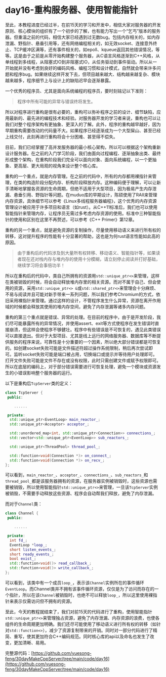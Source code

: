 # day16-重构服务器、使用智能指针

至此，本教程进度已经过半，在前15天的学习和开发中，相信大家对服务器的开发原则、核心模块的组织有了一个初步的了解，也有能力写出一个“乞丐”版本的服务器。但重温之前的代码，相信大家已经遇到过无数bug。包括内存相关的，如内存泄漏、野指针、悬垂引用等，还有网络编程相关的，如无效socket、连接意外终止、TCP缓冲区满等，还有事件相关的，如epoll、kqueue返回其他错误情况，等等。这是由于之前是从零开始构建整个服务器，从C语言风格逐渐到C++风格，从单线程到多线程，从阻塞式IO到非阻塞式IO，从任务驱动到事件驱动。所以从一开始就并没有考虑到良好的编码风格、编程习惯和设计模式，自然就会带来许多问题和程序bug。如果继续这样开发下去，但项目越来越大、结构越来越复杂、模块越来越多，程序细节上与设计上的缺陷迟早会逐渐暴露。

一个优秀的程序员、尤其是面向系统编程的程序员，要时刻铭记以下准则：

> 程序中所有可能的异常与错误终将发生。

所以对程序进行重构是很有必要的，重构可以弥补程序之前的设计、细节缺陷，应用最新的、最先进的编程技术和经验。对服务器开发的学习者来说，重构也可以让我们对整个程序架构有更抽象、更深入的了解。此外，程序的重构越早越好，因为早期重构需要改动的代码量不大。如果程序已经逐渐成为一个大型屎山、甚至已经上线交付，此刻再进行重构将会十分困难、甚至得不偿失。

目前，我们已经掌握了高并发服务器的最小核心架构，所以可以根据这个架构重新设计服务器。在之前的入门学习阶段，我们由面向过程编程、逐渐抽象出类、最终形成整个架构，在重构阶段我们完全可以面向对象、面向系统编程，以一个更抽象、更高层、更大局观的视角来设计整个核心库。

重构的一个重点，就是内存管理。在之前的代码中，所有的内存都用裸指针来管理，在类的构造阶段分配内存、析构阶段释放内存。这种编码便于理解，可以让新手清晰地掌握各资源的生命周期，但绝不适用于大型项目，因为极易产生内存泄漏、悬垂引用、野指针等问题。在muduo库的早期设计，陈硕使用了RAII来管理内存资源，具体细节可以参考《Linux多线程服务器编程》，这个优秀的内存资源管理设计被应用于许多项目和语言（如rust）。从C++11标准后，我们也可以使用智能指针来管理内存，让程序员无需过多考虑内存资源的使用。标准中三种智能指针的使用和区别在这里不再赘述，可以参考《C++ Primer》第12章。

重构的另一个重点，就是避免资源的复制操作，尽量使用移动语义来进行所有权的转移，这对提升程序的性能有十分显著的帮助，这也是为何rust语言性能如此高的原因。

> 由于重构后的代码涉及到大量所有权转移、移动语义、智能指针等，如果读者现在还对栈内存与堆内存的使用十分模糊，请立刻停止阅读并打好基础，继续学习将会事倍功半！

所以在重构后的代码中，类自己所拥有的资源用`std::unique_ptr<>`来管理，这样在类被销毁的时候，将会自动释放堆内存里的相关资源。而对不属于自己、但会使用的资源，采用`std::unique_ptr<> &`或`std::shared_ptr<>`来管理会十分麻烦、不易与阅读并且可能对新手带来一系列问题，所以我们参考Chromium的方式，依旧采用裸指针来管理。通过这样的设计，不管程序发生什么异常，资源在离开作用域的时候都会释放其使用的堆内存空间，避免了内存泄漏等诸多内存问题。

重构的第三个重点就是错误、异常的处理。在目前的程序中，由于是开发阶段，我们尽可能暴露所有的异常情况，并使用assert、exit等方式使程序在发生错误时直接崩溃，但这样会使程序不够健壮。程序中有些错误是不可恢复的，遇见此类错误可以直接退出。但对于大型项目、尤其是线上远行的网络服务器、数据库等不断提供服务的程序来说，可靠性是十分重要的一个因素，所以绝大部分错误都是可恢复的。如创建socket失败可能是文件描述符超过操作系统限制，稍后再次尝试即可。监听socket失败可能是端口被占用，切换端口或提示并等待用户处理即可。打开文件失败可能是文件不存在或没有权限，此时只需创建文件或赋予权限即可。所以在底层的编码上，对于部分错误需要进行可恢复处理，避免一个模块或资源发生的小错误影响整个服务器的运行。

以下是重构后`TcpServer`类的定义：
```cpp
class TcpServer {
 public:

    ......

 private:
  std::unique_ptr<EventLoop> main_reactor_;
  std::unique_ptr<Acceptor> acceptor_;

  std::unordered_map<int, std::unique_ptr<Connection>> connections_;
  std::vector<std::unique_ptr<EventLoop>> sub_reactors_;

  std::unique_ptr<ThreadPool> thread_pool_;

  std::function<void(Connection *)> on_connect_;
  std::function<void(Connection *)> on_recv_;
};

```

可以看到，`main_reactor_`、`acceptor_`、`connections_`、`sub_reactors_`和`thread_pool_`都是该服务器拥有的资源，在服务器实例被销毁时，这些资源也需要被销毁，所以使用智能指针`std::unique_ptr<>`来管理，一旦该`TcpServer`实例被销毁，不需要手动释放这些资源、程序会自动帮我们释放，避免了内存泄漏。

而对于`Channel`类：

```cpp
class Channel {
 public:

    ......

 private:
  int fd_;
  EventLoop *loop_;
  short listen_events_;
  short ready_events_;
  bool exist_;
  std::function<void()> read_callback_;
  std::function<void()> write_callback_;
};

```

可以看到，该类中有一个成员`loop_`，表示该`Channel`实例所在的事件循环`EventLoop`。而Channel类并不拥有该事件循环资源，仅仅是为了访问而存在的一个指针，所以在该`Channel`被销毁时，也绝不可以释放`loop_`，所以这里使用裸指针来表示仅需访问但不拥有的资源。

至此，今天的教程就结束了，我们对前15天的代码进行了重构，使用智能指针`std::unique_ptr<>`来管理独占资源，避免了内存泄漏、内存资源的浪费，也使各组件的生命周期更加明确。我们还尽可能使用了移动语义进行所有权的转移（如针对`std::function<>`），减少了资源复制带来的开销。同时对一部分代码进行了精简、重写，使其更加符合C++编码规范。同时核心库的api以及命名也发生了改变，更加清晰、易用。

完整源代码：[https://github.com/yuesong-feng/30dayMakeCppServer/tree/main/code/day16](https://github.com/yuesong-feng/30dayMakeCppServer/tree/main/code/day16)
